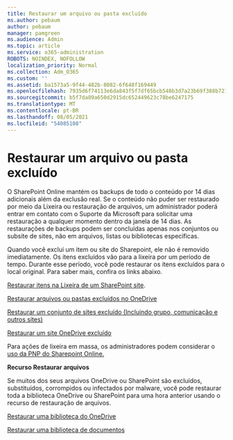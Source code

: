 ```yaml
---
title: Restaurar um arquivo ou pasta excluído
ms.author: pebaum
author: pebaum
manager: pamgreen
ms.audience: Admin
ms.topic: article
ms.service: o365-administration
ROBOTS: NOINDEX, NOFOLLOW
localization_priority: Normal
ms.collection: Adm_O365
ms.custom: ''
ms.assetid: ba1573a5-9f44-482b-8082-6f648f169449
ms.openlocfilehash: 7935d6f74113e6da843f5f7df65bcb540b3d7a23b69f388b721fd778f4ff7a0f
ms.sourcegitcommit: b5f7da89a650d2915dc652449623c78be6247175
ms.translationtype: MT
ms.contentlocale: pt-BR
ms.lasthandoff: 08/05/2021
ms.locfileid: "54085108"
---
```

# <a name="restore-a-deleted-file-or-folder"></a>Restaurar um arquivo ou pasta excluído

O SharePoint Online mantém os backups de todo o conteúdo por 14 dias adicionais além da exclusão real. Se o conteúdo não puder ser restaurado por meio da Lixeira ou restauração de arquivos, um administrador poderá entrar em contato com o Suporte da Microsoft para solicitar uma restauração a qualquer momento dentro da janela de 14 dias. As restaurações de backups podem ser concluídas apenas nos conjuntos ou subsite de sites, não em arquivos, listas ou bibliotecas específicas.

Quando você exclui um item ou site do Sharepoint, ele não é removido imediatamente. Os itens excluídos vão para a lixeira por um período de tempo. Durante esse período, você pode restaurar os itens excluídos para o local original. Para saber mais, confira os links abaixo.

[Restaurar itens na Lixeira de um SharePoint site](https://support.microsoft.com/office/restore-items-in-the-recycle-bin-that-were-deleted-from-sharepoint-or-teams-6df466b6-55f2-4898-8d6e-c0dff851a0be).

[Restaurar arquivos ou pastas excluídos no OneDrive](https://support.office.com/article/Restore-deleted-files-or-folders-in-OneDrive-949ada80-0026-4db3-a953-c99083e6a84f)

[Restaurar um conjunto de sites excluído (Incluindo grupo, comunicação e outros sites)](https://docs.microsoft.com/sharepoint/restore-deleted-site-collection)

[Restaurar um site OneDrive excluído](https://docs.microsoft.com/onedrive/restore-deleted-onedrive)

Para ações de lixeira em massa, os administradores podem considerar o [uso da PNP do Sharepoint Online.](https://docs.microsoft.com/powershell/sharepoint/sharepoint-pnp/sharepoint-pnp-cmdlets?view=sharepoint-ps)

**Recurso Restaurar arquivos**

Se muitos dos seus arquivos OneDrive ou SharePoint são excluídos, substituídos, corrompidos ou infectados por malware, você pode restaurar toda a biblioteca OneDrive ou SharePoint para uma hora anterior usando o recurso de restauração de arquivos.

[Restaurar uma biblioteca do OneDrive](https://support.office.com/article/restore-your-onedrive-fa231298-759d-41cf-bcd0-25ac53eb8a15)

[Restaurar uma biblioteca de documentos](https://support.office.com/article/restore-a-document-library-317791c3-8bd0-4dfd-8254-3ca90883d39a)

